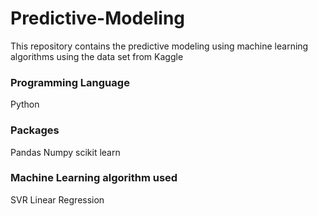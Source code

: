 # Predictive-Modeling
This repository contains the predictive modeling using machine learning algorithms using the data set from Kaggle

### Programming Language
Python

### Packages
Pandas
Numpy
scikit learn

### Machine Learning algorithm used
SVR
Linear Regression



